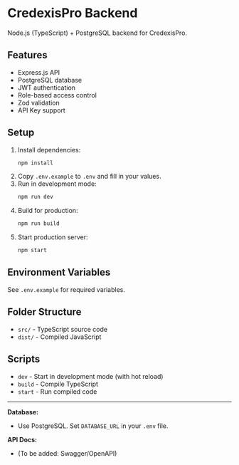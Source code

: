 # CredexisPro Backend

Node.js (TypeScript) + PostgreSQL backend for CredexisPro.

## Features
- Express.js API
- PostgreSQL database
- JWT authentication
- Role-based access control
- Zod validation
- API Key support

## Setup

1. Install dependencies:
   ```bash
   npm install
   ```
2. Copy `.env.example` to `.env` and fill in your values.
3. Run in development mode:
   ```bash
   npm run dev
   ```
4. Build for production:
   ```bash
   npm run build
   ```
5. Start production server:
   ```bash
   npm start
   ```

## Environment Variables
See `.env.example` for required variables.

## Folder Structure
- `src/` - TypeScript source code
- `dist/` - Compiled JavaScript

## Scripts
- `dev` - Start in development mode (with hot reload)
- `build` - Compile TypeScript
- `start` - Run compiled code

---

**Database:**
- Use PostgreSQL. Set `DATABASE_URL` in your `.env` file.

**API Docs:**
- (To be added: Swagger/OpenAPI) 